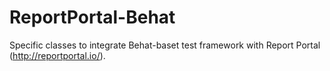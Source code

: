 # ReportPortal-Behat
Specific classes to integrate Behat-baset test framework with Report Portal (http://reportportal.io/).
